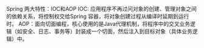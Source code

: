 Spring 两大特性：IOC和AOP
IOC: 应用程序不再过问对象的创建、管理对象之间的依赖关系，将控制权交给Spring 容器，将对象创建过程从编译时延期到运行时。
AOP：面向切面编程，核心使用的是Java代理机制，将程序中的交叉业务逻辑（如安全、日志、事务等）封装成一个切面，然后注入到目标对象（具体业务逻辑）中。